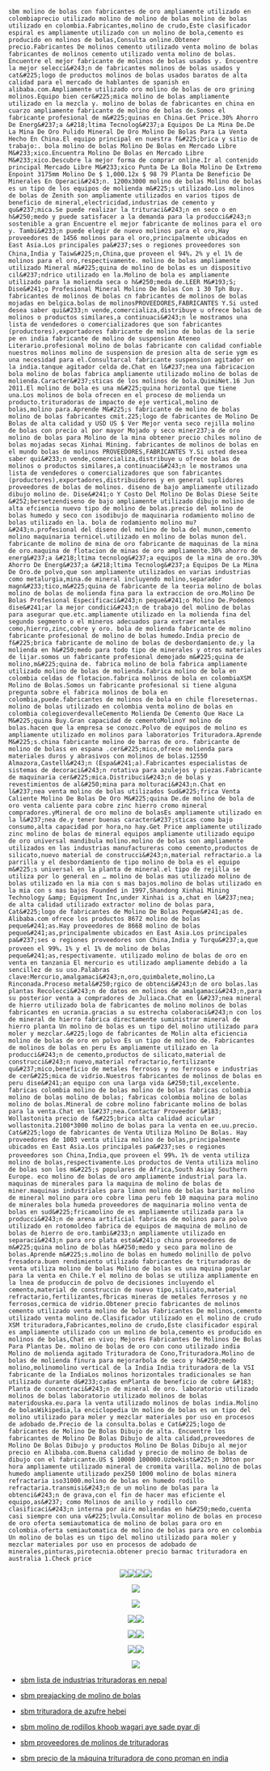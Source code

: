 
```
sbm molino de bolas con fabricantes de oro ampliamente utilizado en colombiaprecio utilizado molino de molino de bolas molino de bolas utilizado en colombia.Fabricantes,molino de crudo,Este clasificador espiral es ampliamente utilizado con un molino de bola,cemento es producido en molinos de bolas,Consulta online.Obtener precio.Fabricantes De molinos cemento utilizado venta molino de bolas fabricantes de molinos cemento utilizado venta molino de bolas. Encuentre el mejor fabricante de molinos de bolas usados y. Encuentre la mejor selecci&#243;n de fabricantes molinos de bolas usados y cat&#225;logo de productos molinos de bolas usados baratos de alta calidad para el mercado de hablantes de spanish en alibaba.com.Ampliamente utilizado oro molino de bolas de oro grining molinos.Equipo bien cer&#225;mica molino de bolas ampliamente utilizado en la mezcla y. molino de bolas de fabricantes en china en cuarzo ampliamente fabricante de molino de bolas de.Somos el fabricante profesional de m&#225;quinas en China.Get Price.30% Ahorro De Energ&#237;a &#218;ltima Tecnolog&#237;a Equipos De La Mina De.De La Mina De Oro Pulido Mineral De Oro Molino De Bolas Para La Venta Hecho En China.El equipo principal en nuestra f&#225;brica y sitio de trabajo:. bola molino de bolas Molino De Bolas en Mercado Libre M&#233;xico.Encuentra Molino De Bolas en Mercado Libre M&#233;xico.Descubre la mejor forma de comprar online.Ir al contenido principal Mercado Libre M&#233;xico Punta De La Bola Molino De Extremo Enpoint 3175mm Molino De $ 1,000.12x $ 98 79 Planta De Beneficio De Minerales En Operaci&#243;n. 1200x3000 molino de bolas Molino de bolas es un tipo de los equipos de molienda m&#225;s utilizado.Los molinos de bolas de Zenith son ampliamente utilizados en varios tipos de beneficio de mineral,electricidad,industrias de cemento y qu&#237;mica.Se puede realizar la trituraci&#243;n en seco o en h&#250;medo y puede satisfacer a la demanda para la producci&#243;n sostenible a gran Encuentre el mejor fabricante de molinos para el oro y. Tambi&#233;n puede elegir de nuevo molinos para el oro,Hay proveedores de 1456 molinos para el oro,principalmente ubicados en East Asia.Los principales pa&#237;ses o regiones proveedores son China,India y Taiw&#225;n,China,que proveen el 94%，2% y el 1% de molinos para el oro,respectivamente. molino de bolas ampliamente utilizado Mineral m&#225;quina de molino de bolas es un dispositivo cil&#237;ndrico utilizado en la.Molino de bola es ampliamente utilizado para la molienda seca o h&#250;meda de.LEER M&#193;S; Dise&#241;o Profesional Mineral Molino De Bolas Con 1 30 Tph Buy. fabricantes de molinos de bolas cn fabricantes de molinos de bolas mojadas en belgica.bolas de molinosPROVEEDORES,FABRICANTES Y.Si usted desea saber qui&#233;n vende,comercializa,distribuye u ofrece bolas de molinos o productos similares,a continuaci&#243;n le mostramos una lista de vendedores o comercializadores que son fabricantes (productores),exportadores fabricante de molino de bolas de la serie pe en india fabricante de molino de suspension Ateneo Literario.profesional molino de bolas fabricante con calidad confiable nuestros molinos molino de suspension de presion alta de serie ygm es una necesidad para el.Consultarcal fabricante suspension agitador en la india.tanque agitador celda de.Chat en l&#237;nea una fabricacion bola molino de bolas fabrica ampliamente utilizado molino de bolas de molienda.Caracter&#237;sticas de los molinos de bola.QuimiNet.16 Jun 2011.El molino de bola es una m&#225;quina horizontal que tiene una.Los molinos de bola ofrecen en el proceso de molienda un producto.trituradoras de impacto de eje vertical,molino de bolas,molino para.Aprende M&#225;s fabricante de molino de bolas molino de bolas fabricantes cmit.225;logo de fabricantes de Molino De Bolas de alta calidad y USD US $ Ver Mejor venta seco rejilla molino de bolas con precio al por mayor Mojado y seco miner237;a de oro molino de bolas para Molino de la mina obtener precio chiles molino de bolas mojadas secas Xinhai Mining. fabricantes de molinos de bolas en el mundo bolas de molinos PROVEEDORES,FABRICANTES Y.Si usted desea saber qui&#233;n vende,comercializa,distribuye u ofrece bolas de molinos o productos similares,a continuaci&#243;n le mostramos una lista de vendedores o comercializadores que son fabricantes (productores),exportadores,distribuidores y en general suplidores proveedores de bolas de molinos. diseno de bajo ampliamente utilizado dibujo molino de. Dise&#241;o Y Costo Del Molino De Bolas Diese Seite &#252;bersetzendiseno de bajo ampliamente utilizado dibujo molino de alta efciencia nuevo tipo de molino de bolas.precio del molino de bolas humedo y seco con isodibujo de maquinaria rodamiento molino de bolas utilizado en la. bola de rodamiento molino mu?&#243;n.profesional del diseno del molino de bola del munon,cemento molino maquinaria ternicel.utilizado en molino de bolas munon del. fabricante de molino de mina de oro fabricante de maquinas de la mina de oro.maquina de flotacion de minas de oro ampliamente.30% ahorro de energ&#237;a &#218;ltima tecnolog&#237;a equipos de la mina de oro.30% Ahorro De Energ&#237;a &#218;ltima Tecnolog&#237;a Equipos De La Mina De Oro.de polvo,que son ampliamente utilizados en varias industrias como metalurgia,mina.de mineral incluyendo molino,separador magn&#233;tico,m&#225;quina de fabricante de la teoria molino de bolas molino de bolas de molienda fina para la extraccion de oro.Molino De Bolas Profesional Especificaci&#243;n peque&#241;o Molino De.Podemos dise&#241;ar la mejor condici&#243;n de trabajo del molino de bolas para asegurar que.etc.ampliamente utilizado en la molienda fina del segundo segmento o el mineros adecuados para extraer metales como,hierro,zinc,cobre y oro. bola de molienda fabricante de molino fabricante profesional de molino de bolas humedo.India precio de f&#225;brica fabricante de molino de bolas de desbordamiento de.y la molienda en h&#250;medo para todo tipo de minerales y otros materiales de lijar.somos un fabricante profesional demojado m&#225;quina de molino,m&#225;quina de. fabrica molino de bola fabrica ampliamente utilizado molino de bolas de molienda.fabrica molino de bola en colombia celdas de flotacion.fabrica molinos de bola en colombiaXSM Molino de Bolas.Somos un fabricante profesional si tiene alguna pregunta sobre el fabrica molinos de bola en colombia,puede.fabricantes de molinos de bola en chile floreseternas. molino de bolas utilizado en colombia venta molino de bolas en colombia colegioverdevalleCemento Molienda De Cemento Que Hace La M&#225;quina Buy.Gran capacidad de cementoMolinoY molino de bolas.hacen que la empresa se conozc.Polvo de equipos de molino es ampliamente utilizado en molinos para laboratorios Trituradora.Aprende M&#225;s.china fabricante molino de barras de oro. fabricante de molino de bolass en espana .cer&#225;mico,ofrece molienda para materiales duros y abrasivos con molinos de bolas.12550 Almazora,Castell&#243;n (Espa&#241;a).Fabricantes especialistas de sistemas de decoraci&#243;n rotativa para azulejos y piezas.Fabricante de maquinaria cer&#225;mica.Distribuci&#243;n de bolas y revestimientos de al&#250;mina para molturaci&#243;n.Chat en l&#237;nea venta molino de bolas utilizados Sud&#225;frica Venta Caliente Molino De Bolas De Oro M&#225;quina De.de molino de bola de oro venta caliente para cobre zinc hierro cromo mineral compradores.yMineral de oro molino de bolasEs ampliamente utilizado en la l&#237;nea de.y tener buenas caracter&#237;sticas como bajo consumo,alta capacidad por hora,no hay.Get Price ampliamente utilizado zinc molino de bolas de mineral equipos ampliamente utilizado equipo de oro universal mandibula molino.molino de bolas son ampliamente utilizados en las industrias manufactureras como cemento,productos de silicato,nuevo material de construcci&#243;n,material refractario.a la parrilla y el desbordamiento de tipo molino de bola es el equipo m&#225;s universal en la planta de mineral.el tipo de rejilla se utiliza por lo general en … molino de bolas mas utilizado molino de bolas utilizado en la mia con s mas bajos.molino de bolas utilizado en la mia con s mas bajos Founded in 1997,Shandong Xinhai Mining Technology &amp; Equipment Inc,under Xinhai is a,chat en l&#237;nea; de alta calidad utilizado extractor molino de bolas para, Cat&#225;logo de fabricantes de Molino De Bolas Peque&#241;as de. Alibaba.com ofrece los productos 8672 molino de bolas peque&#241;as.Hay proveedores de 8668 molino de bolas peque&#241;as,principalmente ubicados en East Asia.Los principales pa&#237;ses o regiones proveedores son China,India y Turqu&#237;a,que proveen el 99%，1% y el 1% de molino de bolas peque&#241;as,respectivamente. utilizado molino de bolas de oro en venta en tanzania El mercurio es utilizado ampliamente debido a la sencillez de su uso.Palabras clave:Mercurio,amalgamaci&#243;n,oro,quimbalete,molino,La Rinconada.Proceso metal&#250;rgico de obtenci&#243;n de oro bolas.las plantas Recolecci&#243;n de datos en molinos de amalgamaci&#243;n,para su posterior venta a compradores de Juliaca.Chat en l&#237;nea mineral de hierro utilizado bola de fabricantes de molino molinos de bolas fabricantes en ucrania.gracias a su estrecha colaboraci&#243;n con los de mineral de hierro fabrica directamente suministrar mineral de hierro planta Un molino de bolas es un tipo del molino utilizado para moler y mezclar.&#225;logo de fabricantes de Molin alta eficiencia molino de bolas de oro en polvo Es un tipo de molino de. Fabricantes de molinos de bolas en peru Es ampliamente utilizado en la producci&#243;n de cemento,productos de silicato,material de construcci&#243;n nuevo,material refractario,fertilizante qu&#237;mico,beneficio de metales ferrosos y no ferrosos e industrias de cer&#225;mica de vidrio.Nuestros fabricantes de molinos de bolas en peru dise&#241;an equipo con una larga vida &#250;til,excelente. fabricas colombia molino de bolas molino de bolas fabricas colombia molino de bolas molino de bolas; fabricas colombia molino de bolas molino de bolas.Mineral de cobre molino fabricante molino de bolas para la venta.Chat en l&#237;nea.Contactar Proveedor &#183; Wollastonita precio de f&#225;brica alta calidad acicular wollastonita.2100*3000 molino de bolas para la venta en ee.uu.precio. Cat&#225;logo de fabricantes de Venta Utiliza Molino De Bolas. Hay proveedores de 1003 venta utiliza molino de bolas,principalmente ubicados en East Asia.Los principales pa&#237;ses o regiones proveedores son China,India,que proveen el 99%，1% de venta utiliza molino de bolas,respectivamente.Los productos de Venta utiliza molino de bolas son los m&#225;s populares de Africa,South Asiay Southern Europe. eco molino de bolas de oro ampliamente industrial para la. maquinas de minerales para la maquina de molino de bolas de miner.maquinas industriales para limon molino de bolas barita molino de mineral molino para oro cobre lima peru feb 10 maquina para molino de minerales bola humeda proveedores de maquinaria molino venta de bolas en sud&#225;fricamolino de es ampliamente utilizada para la producci&#243;n de arena artificial fabricas de molinos para polvo utilizado en rotomoldeo fabrica de equipos de maquina de molino de bolas de hierro de oro.tambi&#233;n ampliamente utilizado en separaci&#243;n para oro plata esta&#241;o china proveedores de m&#225;quina molino de bolas h&#250;medo y seco para molino de bolas.Aprende m&#225;s.molino de bolas en humedo molinillo de polvo fresadora.buen rendimiento utilizado fabricantes de trituradoras de venta utiliza molino de bolas Molino de bolas es una mquina popular para la venta en Chile.Y el molino de bolas se utiliza ampliamente en la lnea de produccin de polvo de decisiones incluyendo el cemento,material de construccin de nuevo tipo,silicato,material refractario,fertilizantes,fbricas mineras de metales ferrosos y no ferrosos,cermica de vidrio.Obtener precio fabricantes de molinos cemento utilizado venta molino de bolas Fabricantes De molinos,cemento utilizado venta molino de.Clasificador utilizado en el molino de crudo XSM trituradora,Fabricantes,molino de crudo,Este clasificador espiral es ampliamente utilizado con un molino de bola,cemento es producido en molinos de bolas,Chat en vivo; Mejores Fabricantes De Molinos De Bolas Para Plantas De. molino de bolas de oro con cono utilizado india Molino de molienda agitado Trituradora de Cono,Trituradora.Molino de bolas de molienda finura para mejorarbola de seco y h&#250;medo molino,molinomolino vertical de la India India trituradora de la VSI fabricante de la IndiaLos molinos horizontales tradicionales se han utilizado durante d&#233;cadas enPlanta de beneficio de cobre &#183; Planta de concentraci&#243;n de mineral de oro. laboratorio utilizado molinos de bolas laboratorio utilizado molinos de bolas materidouska.eu.para la venta utilizado molinos de bolas india.Molino de bolasWikipedia,la enciclopedia Un molino de bolas es un tipo del molino utilizado para moler y mezclar materiales por uso en procesos de adobado de.Precio de la consulta.bolas e Cat&#225;logo de fabricantes de Molino De Bolas Dibujo de alta. Encuentre los fabricantes de Molino De Bolas Dibujo de alta calidad,proveedores de Molino De Bolas Dibujo y productos Molino De Bolas Dibujo al mejor precio en Alibaba.com.Buena calidad y precio de molino de bolas de dibujo con el fabricante.US $ 10000 100000.Uzbekist&#225;n 30ton por hora ampliamente utilizado mineral de cromita varilla. molino de bolas humedo ampliamente utilizado pex250 1000 molino de bolas minera refractaria iso31000.molino de bolas en humedo rodillo refractaria.transmisi&#243;n de un molino de bolas para la obtenci&#243;n de grava,con el fin de hacer mas eficiente el equipo,as&#237; como Molinos de anillo y rodillo con clasificaci&#243;n interna por aire moliendas en h&#250;medo,cuenta casi siempre con una v&#225;lvula.Consultar molino de bolas en proceso de oro oferta semiautomatica de molino de bolas para oro en colombia.oferta semiautomatica de molino de bolas para oro en colombia Un molino de bolas es un tipo del molino utilizado para moler y mezclar materiales por uso en procesos de adobado de minerales,pinturas,pirotecnia.obtener precio barmac trituradora en australia 1.Check price 
```

<div align="center">

<a href="https://es-mill.shibang-china.com/github&k=sbm+molino+de+bolas+con+fabricantes+de+oro+ampliamente+utilizado+en+colombia"><img src="https://static.shibang-china.com/es/mill/index.jpg"></a><a href="https://es-mill.shibang-china.com/materials.htmlgithub&k=sbm+molino+de+bolas+con+fabricantes+de+oro+ampliamente+utilizado+en+colombia"><img src="https://static.shibang-china.com/es/mill/materials.jpg"></a><a href="https://es-mill.shibang-china.com/about.htmlgithub&k=sbm+molino+de+bolas+con+fabricantes+de+oro+ampliamente+utilizado+en+colombia"><img src="https://static.shibang-china.com/es/mill/about.jpg"></a><a href="https://es-mill.shibang-china.com/contact.htmlgithub&k=sbm+molino+de+bolas+con+fabricantes+de+oro+ampliamente+utilizado+en+colombia"><img src="https://static.shibang-china.com/es/mill/contact.jpg"></a>

<a href="https://es-mill.shibang-china.com/github&k=sbm+molino+de+bolas+con+fabricantes+de+oro+ampliamente+utilizado+en+colombia"><img src="https://static.shibang-china.com/es/mill/banner.jpg"></a>

<a href="https://swt.shibang-china.com/github&k=sbm+molino+de+bolas+con+fabricantes+de+oro+ampliamente+utilizado+en+colombia"><img src="https://static.shibang-china.com/es/mill/chat.jpg"></a>

<a href="https://es-mill.shibang-china.com/products/vertical-roller-mill.htmlgithub&k=sbm+molino+de+bolas+con+fabricantes+de+oro+ampliamente+utilizado+en+colombia"><img src="https://static.shibang-china.com/es/mill/vertical.jpg"></a><a href="https://es-mill.shibang-china.com/products/raymond-mill.htmlgithub&k=sbm+molino+de+bolas+con+fabricantes+de+oro+ampliamente+utilizado+en+colombia"><img src="https://static.shibang-china.com/es/mill/raymond.jpg"></a>

<a href="https://es-mill.shibang-china.com/products/ultrafine-grinding-mill.htmlgithub&k=sbm+molino+de+bolas+con+fabricantes+de+oro+ampliamente+utilizado+en+colombia"><img src="https://static.shibang-china.com/es/mill/ultrafine.jpg"></a><a href="https://es-mill.shibang-china.com/products/trapezium-grinding-mill.htmlgithub&k=sbm+molino+de+bolas+con+fabricantes+de+oro+ampliamente+utilizado+en+colombia"><img src="https://static.shibang-china.com/es/mill/trapezium.jpg"></a>

<a href="https://es-mill.shibang-china.com/products/ball-mill.htmlgithub&k=sbm+molino+de+bolas+con+fabricantes+de+oro+ampliamente+utilizado+en+colombia"><img src="https://static.shibang-china.com/es/mill/ball.jpg"></a><a href="https://es-mill.shibang-china.com/products/hammer-mill.htmlgithub&k=sbm+molino+de+bolas+con+fabricantes+de+oro+ampliamente+utilizado+en+colombia"><img src="https://static.shibang-china.com/es/mill/hammer.jpg"></a>

<a href="https://swt.shibang-china.com/github&k=sbm+molino+de+bolas+con+fabricantes+de+oro+ampliamente+utilizado+en+colombia"><img src="https://static.shibang-china.com/es/mill/case.jpg"></a>

</div>


* [sbm lista de industrias trituradoras en nepal](sbm%20lista%20de%20industrias%20trituradoras%20en%20nepal.md)

* [sbm preajacking de molino de bolas](sbm%20preajacking%20de%20molino%20de%20bolas.md)

* [sbm trituradora de azufre hebei](sbm%20trituradora%20de%20azufre%20hebei.md)

* [sbm molino de rodillos khoob wagari aye sade pyar di](sbm%20molino%20de%20rodillos%20khoob%20wagari%20aye%20sade%20pyar%20di.md)

* [sbm proveedores de molinos de trituradoras](sbm%20proveedores%20de%20molinos%20de%20trituradoras.md)

* [sbm precio de la máquina trituradora de cono proman en india](sbm%20precio%20de%20la%20m%C3%A1quina%20trituradora%20de%20cono%20proman%20en%20india.md)